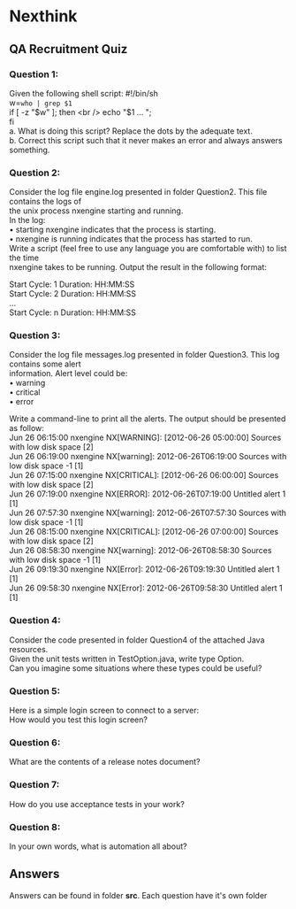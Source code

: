# Nexthink
## QA Recruitment Quiz

### Question 1:
Given the following shell script:
    #!/bin/sh <br />
    w=`who | grep $1` <br />
    if [ -z "$w" ]; then <br />
    echo "$1 ... "; <br />
    fi <br />
    a. What is doing this script? Replace the dots by the adequate text. <br />
    b. Correct this script such that it never makes an error and always answers something. <br />
### Question 2:
Consider the log file engine.log presented in folder Question2. This file contains the logs of <br />
the unix process nxengine starting and running. <br />
In the log: <br />
• starting nxengine indicates that the process is starting. <br />
• nxengine is running indicates that the process has started to run. <br />
Write a script (feel free to use any language you are comfortable with) to list the time  <br />
nxengine takes to be running. Output the result in the following format: <br />

Start Cycle: 1 Duration: HH:MM:SS <br />
Start Cycle: 2 Duration: HH:MM:SS <br />
... <br />
Start Cycle: n Duration: HH:MM:SS <br />

### Question 3:
Consider the log file messages.log presented in folder Question3. This log contains some alert <br />
information. Alert level could be: <br />
• warning <br />
• critical <br />
• error <br />

Write a command-line to print all the alerts. The output should be presented as follow:  <br />
Jun 26 06:15:00 nxengine NX[WARNING]: [2012-06-26 05:00:00] Sources with low disk space [2] <br />
Jun 26 06:19:00 nxengine NX[warning]: 2012-06-26T06:19:00 Sources with low disk space -1 [1] <br />
Jun 26 07:15:00 nxengine NX[CRITICAL]: [2012-06-26 06:00:00] Sources with low disk space [2] <br />
Jun 26 07:19:00 nxengine NX[ERROR]: 2012-06-26T07:19:00 Untitled alert 1 [1] <br />
Jun 26 07:57:30 nxengine NX[warning]: 2012-06-26T07:57:30 Sources with low disk space -1 [1] <br />
Jun 26 08:15:00 nxengine NX[CRITICAL]: [2012-06-26 07:00:00] Sources with low disk space [2] <br />
Jun 26 08:58:30 nxengine NX[warning]: 2012-06-26T08:58:30 Sources with low disk space -1 [1] <br />
Jun 26 09:19:30 nxengine NX[Error]: 2012-06-26T09:19:30 Untitled alert 1 [1] <br />
Jun 26 09:58:30 nxengine NX[Error]: 2012-06-26T09:58:30 Untitled alert 1 [1] <br />

### Question 4:
Consider the code presented in folder Question4 of the attached Java resources. <br />
Given the unit tests written in TestOption.java, write type Option<T>. <br />
Can you imagine some situations where these types could be useful? <br />
    
### Question 5:
Here is a simple login screen to connect to a server: <br />
How would you test this login screen? <br />
    
### Question 6:
What are the contents of a release notes document? <br />
    
### Question 7:
How do you use acceptance tests in your work? <br />
    
### Question 8:
In your own words, what is automation all about? <br />

 
## Answers
Answers can be found in folder **src**. Each question have it's own folder
